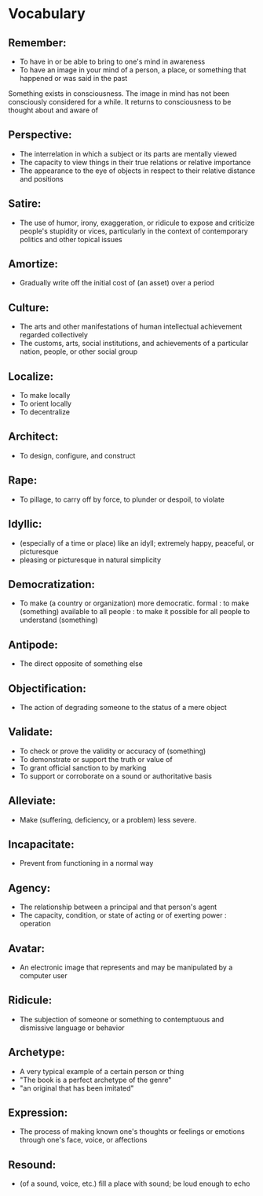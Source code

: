 # Vocabulary #

## Remember: ##
* To have in or be able to bring to one's mind in awareness
* To have an image in your mind of a person, a place, or something that happened or was said in the past

Something exists in consciousness. The image in mind has not been consciously considered for a while. It returns to consciousness to be thought about and aware of

## Perspective: ##
* The interrelation in which a subject or its parts are mentally viewed
* The capacity to view things in their true relations or relative importance
* The appearance to the eye of objects in respect to their relative distance and positions

## Satire: ##
* The use of humor, irony, exaggeration, or ridicule to expose and criticize people's stupidity or vices, particularly in the context of contemporary politics and other topical issues

## Amortize: ##
* Gradually write off the initial cost of (an asset) over a period

## Culture: ##
* The arts and other manifestations of human intellectual achievement regarded collectively
* The customs, arts, social institutions, and achievements of a particular nation, people, or other social group

## Localize: ##
* To make locally
* To orient locally
* To decentralize

## Architect: ##
* To design, configure, and construct

## Rape: ##
* To pillage, to carry off by force, to plunder or despoil, to violate

## Idyllic: ##
* (especially of a time or place) like an idyll; extremely happy, peaceful, or picturesque
*  pleasing or picturesque in natural simplicity

## Democratization: ##
* To make (a country or organization) more democratic. formal : to make (something) available to all people : to make it possible for all people to understand (something)

## Antipode: ##
* The direct opposite of something else

## Objectification: ##
* The action of degrading someone to the status of a mere object

## Validate: ##
* To check or prove the validity or accuracy of (something)
* To demonstrate or support the truth or value of
* To grant official sanction to by marking
* To support or corroborate on a sound or authoritative basis

## Alleviate: ##
* Make (suffering, deficiency, or a problem) less severe.

## Incapacitate: ##
* Prevent from functioning in a normal way 

## Agency: ##
* The relationship between a principal and that person's agent
* The capacity, condition, or state of acting or of exerting power : operation

## Avatar: ##
* An electronic image that represents and may be manipulated by a computer user

## Ridicule: ##
* The subjection of someone or something to contemptuous and dismissive language or behavior

## Archetype: ##
* A very typical example of a certain person or thing
* "The book is a perfect archetype of the genre"
* "an original that has been imitated"

## Expression: ##
* The process of making known one's thoughts or feelings or emotions through one's face, voice, or affections

## Resound: ##
* (of a sound, voice, etc.) fill a place with sound; be loud enough to echo



